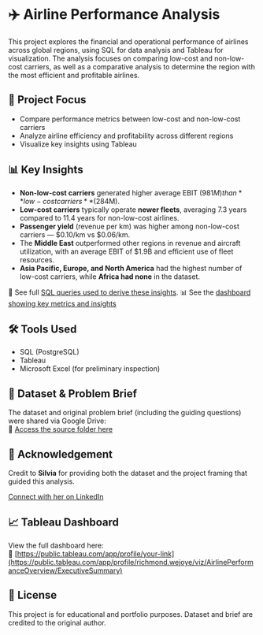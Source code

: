 # ✈️ Airline Performance Analysis

This project explores the financial and operational performance of airlines across global regions, using SQL for data analysis and Tableau for visualization. The analysis focuses on comparing low-cost and non-low-cost carriers, as well as a comparative analysis to determine the region with the most efficient and profitable airlines.

## 🎯 Project Focus

- Compare performance metrics between low-cost and non-low-cost carriers  
- Analyze airline efficiency and profitability across different regions  
- Visualize key insights using Tableau

## 📊 Key Insights

- **Non-low-cost carriers** generated higher average EBIT ($981M) than **low-cost carriers** ($284M).  
- **Low-cost carriers** typically operate **newer fleets**, averaging 7.3 years compared to 11.4 years for non-low-cost airlines.  
- **Passenger yield** (revenue per km) was higher among non-low-cost carriers — $0.10/km vs $0.06/km.  
- The **Middle East** outperformed other regions in revenue and aircraft utilization, with an average EBIT of $1.9B and efficient use of fleet resources.  
- **Asia Pacific, Europe, and North America** had the highest number of low-cost carriers, while **Africa had none** in the dataset.

📄 See full [SQL queries used to derive these insights](https://github.com/rwejoye/airline-performance-analysis/blob/main/airline_performance_solutions.md).
📊 See the [dashboard showing key metrics and insights](https://github.com/rwejoye/airline-performance-analysis/blob/main/Airline%20Performance%20Dashboard.png)

## 🛠️ Tools Used

- SQL (PostgreSQL)  
- Tableau  
- Microsoft Excel (for preliminary inspection)

## 📂 Dataset & Problem Brief

The dataset and original problem brief (including the guiding questions) were shared via Google Drive:  
🔗 [Access the source folder here](https://drive.google.com/drive/folders/1Rj4EFaMmmaAJqvD_fx-w8_juQbuyRx1I)

## 🙏 Acknowledgement

Credit to **Silvia** for providing both the dataset and the project framing that guided this analysis.  

[Connect with her on LinkedIn](https://www.linkedin.com/in/silvia-wutche/)

## 📈 Tableau Dashboard

View the full dashboard here:  
🔗 [https://public.tableau.com/app/profile/your-link](https://public.tableau.com/app/profile/richmond.wejoye/viz/AirlinePerformanceOverview/ExecutiveSummary)

## 📜 License

This project is for educational and portfolio purposes. Dataset and brief are credited to the original author.

